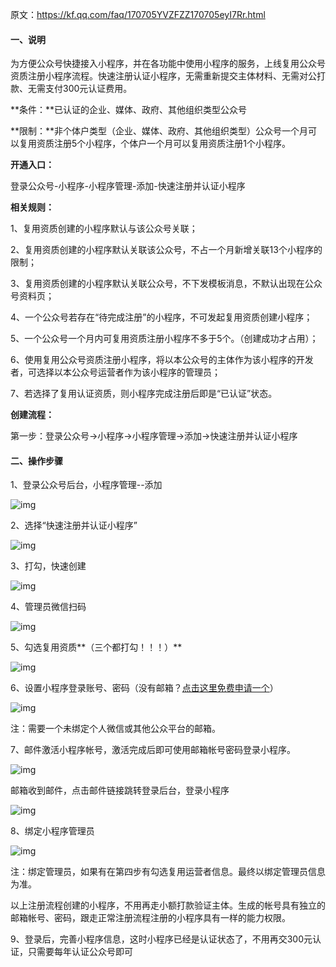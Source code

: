 原文：https://kf.qq.com/faq/170705YVZFZZ170705eyI7Rr.html

#### 一、说明

为方便公众号快捷接入小程序，并在各功能中使用小程序的服务，上线复用公众号资质注册小程序流程。快速注册认证小程序，无需重新提交主体材料、无需对公打款、无需支付300元认证费用。

**条件：**已认证的企业、媒体、政府、其他组织类型公众号

**限制：**非个体户类型（企业、媒体、政府、其他组织类型）公众号一个月可以复用资质注册5个小程序，个体户一个月可以复用资质注册1个小程序。

**开通入口：**

登录公众号-小程序-小程序管理-添加-快速注册并认证小程序

**相关规则：**

1、复用资质创建的小程序默认与该公众号关联；

2、复用资质创建的小程序默认关联该公众号，不占一个月新增关联13个小程序的限制；

3、复用资质创建的小程序默认关联公众号，不下发模板消息，不默认出现在公众号资料页；

4、一个公众号若存在“待完成注册”的小程序，不可发起复用资质创建小程序；

5、一个公众号一个月内可复用资质注册小程序不多于5个。（创建成功才占用）；

6、使用复用公众号资质注册小程序，将以本公众号的主体作为该小程序的开发者，可选择以本公众号运营者作为该小程序的管理员；

7、若选择了复用认证资质，则小程序完成注册后即是“已认证”状态。

**创建流程：**

第一步：登录公众号->小程序->小程序管理->添加->快速注册并认证小程序



#### 二、操作步骤

1、登录公众号后台，小程序管理--添加

![img](https://qxguide.oss-cn-beijing.aliyuncs.com/blog/images/c76210476f.jpg)

2、选择“快速注册并认证小程序”

﻿![img](https://qxguide.oss-cn-beijing.aliyuncs.com/blog/images/14dbc174ed.jpg)

3、打勾，快速创建

![img](https://qxguide.oss-cn-beijing.aliyuncs.com/blog/images/6da9adf8e0.jpg)

4、管理员微信扫码

![img](https://qxguide.oss-cn-beijing.aliyuncs.com/blog/images/3974f77ff7.jpg)

5、勾选复用资质**（三个都打勾！！！）**

![img](https://qxguide.oss-cn-beijing.aliyuncs.com/blog/images/76b6ac011f.jpg)

6、设置小程序登录账号、密码（没有邮箱？[点击这里免费申请一个](https://mail.163.com/register/)）

![img](https://qxguide.oss-cn-beijing.aliyuncs.com/blog/images/7bf9621c0a.jpg)

注：需要一个未绑定个人微信或其他公众平台的邮箱。

7、邮件激活小程序帐号，激活完成后即可使用邮箱帐号密码登录小程序。

![img](https://qxguide.oss-cn-beijing.aliyuncs.com/blog/images/9718ba03a4cf56ea2f62bcbe5841e33d.jpg)



邮箱收到邮件，点击邮件链接跳转登录后台，登录小程序

![img](https://qxguide.oss-cn-beijing.aliyuncs.com/blog/images/4b08153533.jpg)

8、绑定小程序管理员

![img](https://qxguide.oss-cn-beijing.aliyuncs.com/blog/images/eda9d8ad7893a3e1a7b46701b8776869.jpg)

注：绑定管理员，如果有在第四步有勾选复用运营者信息。最终以绑定管理员信息为准。

以上注册流程创建的小程序，不用再走小额打款验证主体。生成的帐号具有独立的邮箱帐号、密码，跟走正常注册流程注册的小程序具有一样的能力权限。



9、登录后，完善小程序信息，这时小程序已经是认证状态了，不用再交300元认证，只需要每年认证公众号即可